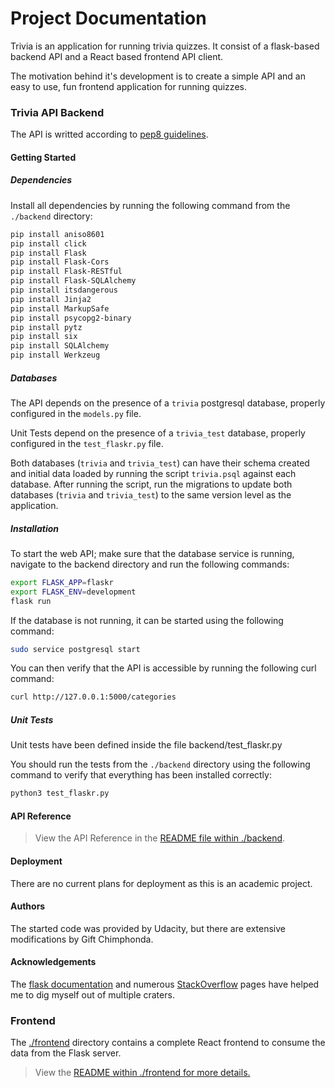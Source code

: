 # Project Documentation

Trivia is an application for running trivia quizzes. It consist of a flask-based backend API and a React based frontend API client.

The motivation behind it's development is to create a simple API and an easy to use, fun frontend application for running quizzes.

### Trivia API Backend

The API is writted according to [pep8 guidelines](http://www.python.org/dev/peps/pep-0008/). 

#### Getting Started

##### Dependencies
Install all dependencies by running the following command from the `./backend` directory:

```bash
pip install aniso8601
pip install click
pip install Flask
pip install Flask-Cors
pip install Flask-RESTful
pip install Flask-SQLAlchemy
pip install itsdangerous
pip install Jinja2
pip install MarkupSafe
pip install psycopg2-binary
pip install pytz
pip install six
pip install SQLAlchemy
pip install Werkzeug
```
##### Databases
The API depends on the presence of a `trivia` postgresql database, properly configured in the `models.py` file.

Unit Tests depend on the presence of a `trivia_test` database, properly configured in the `test_flaskr.py` file.

Both databases (`trivia` and `trivia_test`) can have their schema created and initial data loaded by running the script `trivia.psql` against each database. After running the script, run the migrations to update both databases (`trivia` and `trivia_test`) to the same version level as the application. 

##### Installation
To start the web API; make sure that the database service is running, navigate to the backend directory and run the following commands:
```bash
export FLASK_APP=flaskr
export FLASK_ENV=development
flask run
```
If the database is not running, it can be started using the following command:
```bash
sudo service postgresql start
```
You can then verify that the API is accessible by running the following curl command:
```bash
curl http://127.0.0.1:5000/categories
```
##### Unit Tests
Unit tests have been defined inside the file backend/test_flaskr.py

You should run the tests from the `./backend` directory using the following command to verify that everything has been installed correctly:
```bash
python3 test_flaskr.py
```
#### API Reference
>View the API Reference in the [README file within ./backend](./backend/README.md).
#### Deployment
There are no current plans for deployment as this is an academic project.

#### Authors
The started code was provided by Udacity, but there are extensive modifications by Gift Chimphonda.

#### Acknowledgements
The [flask documentation](https://flask.palletsprojects.com/en/2.0.x/) and numerous [StackOverflow](https://stackoverflow.com/) pages have helped me to dig myself out of multiple craters.

### Frontend

The [./frontend](https://github.com/udacity/FSND/blob/master/projects/02_trivia_api/starter/frontend/README.md) directory contains a complete React frontend to consume the data from the Flask server. 

>View the [README within ./frontend for more details.](./frontend/README.md)
